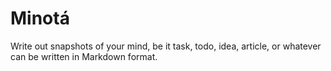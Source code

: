 # Minota&#x301;

Write out snapshots of your mind, be it task, todo, idea, article, or whatever can be written in Markdown format.
